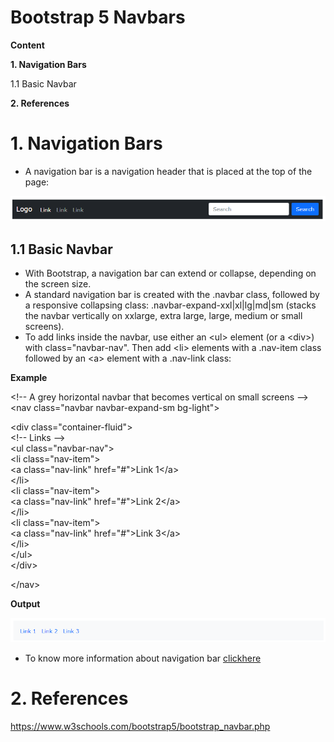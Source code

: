 # Bootstrap 5 Navbars

**Content**

**1. Navigation Bars**

1.1 Basic Navbar

**2. References**

# 1. Navigation Bars

-   A navigation bar is a navigation header that is placed at the top of the page:

![](media/72647c69480e5a1bc23c18b2877a3fd4.png)

## 1.1 Basic Navbar

-   With Bootstrap, a navigation bar can extend or collapse, depending on the screen size.
-   A standard navigation bar is created with the .navbar class, followed by a responsive collapsing class: .navbar-expand-xxl\|xl\|lg\|md\|sm (stacks the navbar vertically on xxlarge, extra large, large, medium or small screens).
-   To add links inside the navbar, use either an \<ul\> element (or a \<div\>) with class="navbar-nav". Then add \<li\> elements with a .nav-item class followed by an \<a\> element with a .nav-link class:

**Example**

\<!-- A grey horizontal navbar that becomes vertical on small screens --\>  
\<nav class="navbar navbar-expand-sm bg-light"\>

\<div class="container-fluid"\>  
\<!-- Links --\>  
\<ul class="navbar-nav"\>  
\<li class="nav-item"\>  
\<a class="nav-link" href="\#"\>Link 1\</a\>  
\</li\>  
\<li class="nav-item"\>  
\<a class="nav-link" href="\#"\>Link 2\</a\>  
\</li\>  
\<li class="nav-item"\>  
\<a class="nav-link" href="\#"\>Link 3\</a\>  
\</li\>  
\</ul\>  
\</div\>

\</nav\>

**Output**

![](media/10775947f6fd692bd6d25308d0ce63dc.png)

-   To know more information about navigation bar [clickhere](https://www.w3schools.com/bootstrap5/bootstrap_navbar.php)

# 2. References

https://www.w3schools.com/bootstrap5/bootstrap_navbar.php
